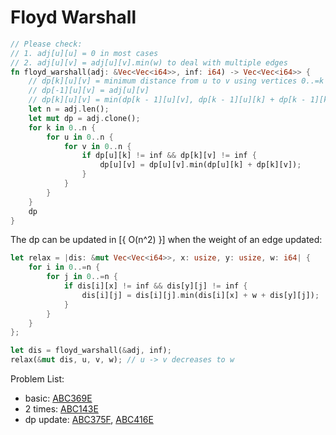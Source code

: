 # Floyd Warshall

```rust
// Please check:
// 1. adj[u][u] = 0 in most cases
// 2. adj[u][v] = adj[u][v].min(w) to deal with multiple edges
fn floyd_warshall(adj: &Vec<Vec<i64>>, inf: i64) -> Vec<Vec<i64>> {
    // dp[k][u][v] = minimum distance from u to v using vertices 0..=k as intermediate
    // dp[-1][u][v] = adj[u][v]
    // dp[k][u][v] = min(dp[k - 1][u][v], dp[k - 1][u][k] + dp[k - 1][k][v]);
    let n = adj.len();
    let mut dp = adj.clone();
    for k in 0..n {
        for u in 0..n {
            for v in 0..n {
                if dp[u][k] != inf && dp[k][v] != inf {
                    dp[u][v] = dp[u][v].min(dp[u][k] + dp[k][v]);
                }
            }
        }
    }
    dp
}
```

The dp can be updated in [{ O(n^2) }] when the weight of an edge updated:

```rust
let relax = |dis: &mut Vec<Vec<i64>>, x: usize, y: usize, w: i64| {
    for i in 0..=n {
        for j in 0..=n {
            if dis[i][x] != inf && dis[y][j] != inf {
                dis[i][j] = dis[i][j].min(dis[i][x] + w + dis[y][j]);
            }
        }
    }
};

let dis = floyd_warshall(&adj, inf);
relax(&mut dis, u, v, w); // u -> v decreases to w
```

Problem List:
* basic: [ABC369E](https://atcoder.jp/contests/abc369/submissions/59443525)
* 2 times: [ABC143E](https://atcoder.jp/contests/abc143/submissions/65400848)
* dp update: [ABC375F](https://atcoder.jp/contests/abc375/submissions/59443536), [ABC416E](https://atcoder.jp/contests/abc416/submissions/67977770)
